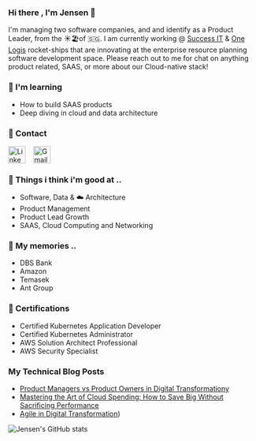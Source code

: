 ### Hi there , I'm Jensen 👋

I'm managing two software companies, and and identify as a Product Leader, from the ☀️🏖️of 🇸🇬. I am currently working @ [Success IT](https://www.successit.com.sg) & [One Logis](https://www.onelogisasia.com) rocket-ships that are innovating at the enterprise resource planning software development space. Please reach out to me for chat on anything product related, SAAS, or more about our Cloud-native stack!

### :notebook: I'm learning
- How to build SAAS products
- Deep diving in cloud and data architecture
### :incoming_envelope: Contact
<p align="left">
<a href="https://www.linkedin.com/in/jensenloke/" target="blank"><img align="center" src="https://cdn.jsdelivr.net/npm/simple-icons@3.0.1/icons/linkedin.svg" alt="Linkedin" height="35" width="35" /></a> &nbsp;&nbsp;
  <a href="mailto:robincher@gmail.com" target="blank"><img align="center" src="https://cdn.jsdelivr.net/npm/simple-icons@3.0.1/icons/gmail.svg" alt="Gmail" height="35" width="35" /></a> &nbsp;&nbsp;
</p>

### :footprints: Things i think i'm good at ..
* Software, Data & ☁️ Architecture
* Product Management
* Product Lead Growth
* SAAS, Cloud Computing and Networking

### :luggage: My memories ..
* DBS Bank  
* Amazon
* Temasek
* Ant Group

### :receipt: Certifications
* Certified Kubernetes Application Developer
* Certified Kubernetes Administrator
* AWS Solution Architect Professional
* AWS Security Specialist

### My Technical Blog Posts
* [Product Managers vs Product Owners in Digital Transformationy](https://medium.com/swlh/product-managers-vs-product-owners-in-digital-transformation-e8514d303ead)
* [Mastering the Art of Cloud Spending: How to Save Big Without Sacrificing Performance](https://medium.com/@jensenloke/mastering-the-art-of-cloud-spending-how-to-save-big-without-sacrificing-performance-e07f3f21d3cd)
* [Agile in Digital Transformation](https://medium.com/swlh/agile-in-digital-transformation-8cc17264cb91))

![Jensen's GitHub stats](https://github-readme-stats.vercel.app/api?username=jensenloke&show_icons=true&theme=radical)


